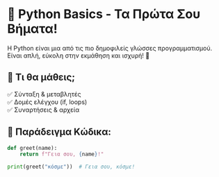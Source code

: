 # 🐍 Python Basics - Τα Πρώτα Σου Βήματα!

Η Python είναι μια από τις πιο δημοφιλείς γλώσσες προγραμματισμού.  
Είναι απλή, εύκολη στην εκμάθηση και ισχυρή! 🚀  

## 🔹 Τι θα μάθεις;
✅ Σύνταξη & μεταβλητές  
✅ Δομές ελέγχου (if, loops)  
✅ Συναρτήσεις & αρχεία  

## 🔹 Παράδειγμα Κώδικα:
```python
def greet(name):
    return f"Γεια σου, {name}!"

print(greet("κόσμε"))  # Γεια σου, κόσμε!




